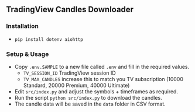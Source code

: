 ## TradingView Candles Downloader

### Installation
- `pip install dotenv aiohttp`

### Setup & Usage
- Copy `.env.SAMPLE` to a new file called `.env` and fill in the required values.
  - `TV_SESSION_ID` TradingView session ID
  - `TV_MAX_CANDLES` increase this to match you TV subscription (10000 Standard, 20000 Premium, 40000 Ultimate)
- Edit `src/index.py` and adjust the symbols + timeframes as required.
- Run the script `python src/index.py` to download the candles.
- The candle data will be saved in the `data` folder in CSV format.
